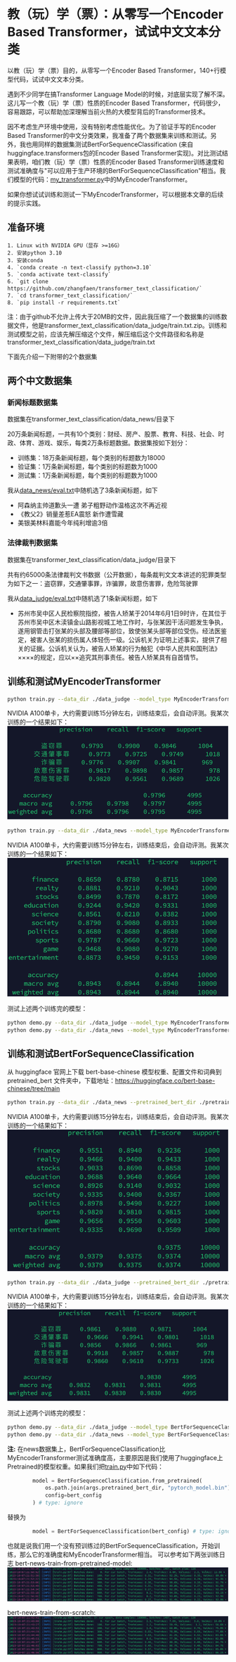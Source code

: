 # 教（玩）学（票）：从零写一个Encoder Based Transformer，试试中文文本分类

以教（玩）学（票）目的，从零写一个Encoder Based Transformer，140+行模型代码，试试中文文本分类。

遇到不少同学在搞Transformer Language Model的时候，对底层实现了解不深。这儿写一个教（玩）学（票）性质的Encoder Based Transformer，代码很少，容易跟踪，可以帮助加深理解当前火热的大模型背后的Transformer技术。

因不考虑生产环境中使用，没有特别考虑性能优化。为了验证手写的Encoder Based Transformer的中文分类效果，我准备了两个数据集来训练和测试。另外，我也用同样的数据集测试BertForSequenceClassification (来自huggingface.transformers包的Encoder Based Transformer实现)。对比测试结果表明，咱们教（玩）学（票）性质的Encoder Based Transformer训练速度和测试准确度与"可以应用于生产环境的BertForSequenceClassification"相当。我们模型的代码：[my_transformer.py](my_transformer.py)中的MyEncoderTransformer。

如果你想试试训练和测试一下MyEncoderTransformer，可以根据本文章的后续的提示实践。

## 准备环境
```
1. Linux with NVIDIA GPU（显存 >=16G）
2. 安装python 3.10
3. 安装conda
4. `conda create -n text-classify python=3.10`
5. `conda activate text-classify`
6. `git clone https://github.com/zhangfaen/transformer_text_classification/`
7. `cd transformer_text_classification/`
8. `pip install -r requirements.txt`
```

注：由于github不允许上传大于20MB的文件，因此我压缩了一个数据集的训练数据文件，他是transformer_text_classification/data_judge/train.txt.zip。训练和测试模型之前，应该先解压缩这个文件，解压缩后这个文件路径和名称是transformer_text_classification/data_judge/train.txt

下面先介绍一下附带的2个数据集

## 两个中文数据集

### 新闻标题数据集

数据集在transformer_text_classification/data_news/目录下

20万条新闻标题，一共有10个类别：财经、房产、股票、教育、科技、社会、时政、体育、游戏、娱乐，每类2万条标题数据。数据集按如下划分：
- 训练集：18万条新闻标题，每个类别的标题数为18000
- 验证集：1万条新闻标题，每个类别的标题数为1000
- 测试集：1万条新闻标题，每个类别的标题数为1000

我从[data_news/eval.txt](data_news/eval.txt)中随机选了3条新闻标题，如下
- 阿森纳主帅道歉头一遭 弟子粗野动作温格这次不再近视
- 《教父2》销量差惹EA震怒 新作遭雪藏	
- 美银美林料嘉能今年纯利增逾3倍	

### 法律裁判数据集

数据集在transformer_text_classification/data_judge/目录下

共有约65000条法律裁判文书数据（公开数据），每条裁判文文本讲述的犯罪类型为如下之一：盗窃罪，交通肇事罪，诈骗罪，故意伤害罪，危险驾驶罪

我从[data_judge/eval.txt](data_judge/eval.txt)中随机选了1条新闻标题，如下
- 苏州市吴中区人民检察院指控，被告人矫某于2014年6月1日9时许，在其位于苏州市吴中区木渎镇金山路影视城工地工作时，与张某因干活问题发生争执，遂用钢管击打张某的头部及腰部等部位，致使张某头部等部位受伤。经法医鉴定，被害人张某的损伤属人体轻伤一级。公诉机关为证明上述事实，提供了相关的证据。公诉机关认为，被告人矫某的行为触犯《中华人民共和国刑法》××××的规定，应以××追究其刑事责任。被告人矫某具有自首情节。

## 训练和测试MyEncoderTransformer
```bash
python train.py --data_dir ./data_judge --model_type MyEncoderTransformer
```

NVIDIA A100单卡，大约需要训练15分钟左右，训练结束后，会自动评测。我某次训练的一个结果如下：
![mytransformer-judge-train.png](img/mytransformer-judge-train.png)

```bash
python train.py --data_dir ./data_news --model_type MyEncoderTransformer
```

NVIDIA A100单卡，大约需要训练15分钟左右，训练结束后，会自动评测。我某次训练的一个结果如下：
![mytransformer-news-train.png](img/mytransformer-news-train.png)

测试上述两个训练完的模型：
```bash
python demo.py --data_dir ./data_judge --model_type MyEncoderTransformer
python demo.py --data_dir ./data_news --model_type MyEncoderTransformer
```

## 训练和测试BertForSequenceClassification

从 huggingface 官网上下载 bert-base-chinese 模型权重、配置文件和词典到 pretrained_bert 文件夹中，下载地址：https://huggingface.co/bert-base-chinese/tree/main

```bash
python train.py --data_dir ./data_news --pretrained_bert_dir ./pretrained_bert --model_type BertForSequenceClassification
```
NVIDIA A100单卡，大约需要训练15分钟左右，训练结束后，会自动评测。我某次训练的一个结果如下：
![bert-news-train.png](img/bert-news-train.png)

```bash
python train.py --data_dir ./data_judge --pretrained_bert_dir ./pretrained_bert --model_type BertForSequenceClassification
```

NVIDIA A100单卡，大约需要训练15分钟左右，训练结束后，会自动评测。我某次训练的一个结果如下：
![bert-judge-train.png](img/bert-judge-train.png)

测试上述两个训练完的模型：
```bash
python demo.py --data_dir ./data_judge --model_type BertForSequenceClassification
python demo.py --data_dir ./data_news --model_type BertForSequenceClassification
```

**注:** 
在news数据集上，BertForSequenceClassification比MyEncoderTransformer测试准确度高，主要原因是我们使用了huggingface上Pretrained的模型权重。如果我们把[train.py](train.py)中如下代码：
```python
        model = BertForSequenceClassification.from_pretrained(
            os.path.join(args.pretrained_bert_dir, "pytorch_model.bin"),
            config=bert_config
        ) # type: ignore
```
替换为
```python
        model = BertForSequenceClassification(bert_config) # type: ignore
```
也就是说我们用一个没有预训练过的BertForSequenceClassification，开始训练，那么它的准确度和MyEncoderTransformer相当。
可以参考如下两张训练日志
bert-news-train-from-pretrained-model:
![bert-news-train-from-pretrained-model.png](img/bert-news-train-from-pretrained-model.png)

bert-news-train-from-scratch:
![bert-news-train-from-scratch.png](img/bert-news-train-from-scratch.png)

